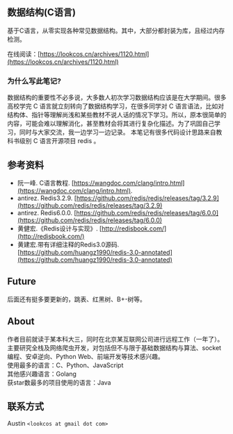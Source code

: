 ## 数据结构(C语言)

基于C语言，从零实现各种常见数据结构。其中，大部分都封装为库，且经过内存检测。

在线阅读：[https://lookcos.cn/archives/1120.html](https://lookcos.cn/archives/1120.html)

### 为什么写此笔记?

数据结构的重要性不必多说，大多数人初次学习数据结构应该是在大学期间。很多高校学完 C 语言就立刻转向了数据结构学习，在很多同学对 C 语言语法，比如对结构体、指针等理解尚浅和某些教材不说人话的情况下学习。所以，原本很简单的内容，可能会难以理解消化，甚至教材会将其进行复杂化描述。为了巩固自己学习，同时与大家交流，我一边学习一边记录。 本笔记有很多代码设计思路来自教科书级别 C 语言开源项目 redis 。

## 参考资料  

- 阮一峰. C语言教程. [https://wangdoc.com/clang/intro.html](https://wangdoc.com/clang/intro.html).
- antirez. Redis3.2.9. [https://github.com/redis/redis/releases/tag/3.2.9](https://github.com/redis/redis/releases/tag/3.2.9)
- antirez. Redis6.0.0. [https://github.com/redis/redis/releases/tag/6.0.0](https://github.com/redis/redis/releases/tag/6.0.0)
- 黄健宏.《Redis设计与实现》. [http://redisbook.com/](http://redisbook.com/)
- 黄建宏.带有详细注释的Redis3.0源码. [https://github.com/huangz1990/redis-3.0-annotated](https://github.com/huangz1990/redis-3.0-annotated)

## Future  

后面还有挺多要更新的，跳表、红黑树、B+-树等。

## About 

作者目前就读于某本科大三，同时在北京某互联网公司进行远程工作（一年了）。主要研究全栈及网络爬虫开发，对包括但不与限于基础数据结构与算法、socket编程、安卓逆向、Python Web、前端开发等技术感兴趣。  
使用最多的语言：C、Python、JavaScript  
其他感兴趣语言：Golang  
获star数最多的项目使用的语言：Java

## 联系方式  

Austin `<lookcos at gmail dot com>`
